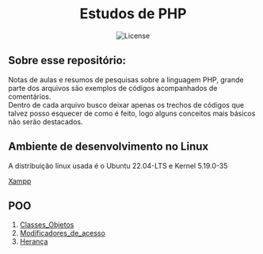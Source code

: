 
<h1 align="center">Estudos de PHP</h1>

<p align="center">
  <img alt="License" src="https://img.shields.io/static/v1?label=license&message=MIT&color=49AA26&labelColor=000000">
</p>

<h2>Sobre esse repositório: </h2>

<p>
    Notas de aulas e resumos de pesquisas sobre a linguagem PHP, grande parte dos arquivos são exemplos de códigos acompanhados de comentários.<br>
    Dentro de cada arquivo busco deixar apenas os trechos de códigos que talvez posso esquecer de como é feito, logo alguns conceitos mais básicos não serão destacados.
</p>

<h2>Ambiente de desenvolvimento no Linux</h2>

<p>
  A distribuição linux usada é o Ubuntu 22.04-LTS e Kernel 5.19.0-35
</p>

[Xampp](/Ambientes/AmbienteXampp.md)

<h2>POO</h2>

1. [Classes_Objetos](/src/POO/classesEobjetos.php)
2. [Modificadores_de_acesso](/src/POO/AccessModifiers.php)
3. [Herança](/src/POO/inheritance.php)
